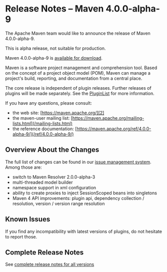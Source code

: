 <!--
 Licensed to the Apache Software Foundation (ASF) under one
 or more contributor license agreements.  See the NOTICE file
 distributed with this work for additional information
 regarding copyright ownership.  The ASF licenses this file
 to you under the Apache License, Version 2.0 (the
 "License"); you may not use this file except in compliance
 with the License.  You may obtain a copy of the License at

   http://www.apache.org/licenses/LICENSE-2.0

 Unless required by applicable law or agreed to in writing,
 software distributed under the License is distributed on an
 "AS IS" BASIS, WITHOUT WARRANTIES OR CONDITIONS OF ANY
 KIND, either express or implied.  See the License for the
 specific language governing permissions and limitations
 under the License.

 NOTE: For help with the syntax of this file, see:
 http://maven.apache.org/doxia/modules/index.html#Markdown
-->

# Release Notes &#x2013; Maven 4.0.0-alpha-9

The Apache Maven team would like to announce the release of Maven 4.0.0-alpha-9.

This is alpha release, not suitable for production.

Maven 4.0.0-alpha-9 is [available for download][0].

Maven is a software project management and comprehension tool. Based on the concept of a project object model (POM), Maven can manage a project's build, reporting, and documentation from a central place.

The core release is independent of plugin releases. Further releases of plugins will be made separately. See the [PluginList][1] for more information.

If you have any questions, please consult:

- the web site: [https://maven.apache.org/][2]
- the maven-user mailing list: [https://maven.apache.org/mailing-lists.html](/mailing-lists.html)
- the reference documentation: [https://maven.apache.org/ref/4.0.0-alpha-9/](/ref/4.0.0-alpha-9/)

## Overview About the Changes

The full list of changes can be found in our [issue management system][4]. Among those are:
 - switch to Maven Resolver 2.0.0-alpha-3
 - multi-threaded model builder
 - namespace support in xml configuration
 - ability to create proxies to inject SessionScoped beans into singletons
 - Maven 4 API improvements: plugin api, dependency collection / resolution, version / version range resolution

## Known Issues

If you find any incompatibility with latest versions of plugins, do not hesitate to report those.

## Complete Release Notes

See [complete release notes for all versions][5]

[0]: https://dlcdn.apache.org/maven/maven-4/4.0.0-alpha-9/
[1]: ../../plugins/index.html
[2]: https://maven.apache.org/
[4]: https://issues.apache.org/jira/secure/ReleaseNote.jspa?projectId=12316922&version=12353746
[5]: ../../docs/history.html

